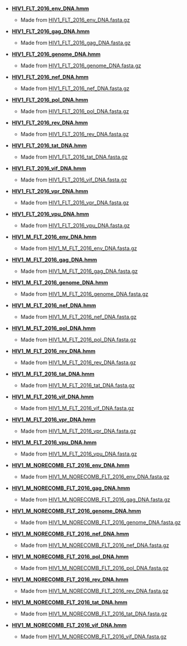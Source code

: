 * **[HIV1_FLT_2016_env_DNA.hmm](HIV1_FLT_2016_env_DNA.hmm)**
    * Made from [HIV1_FLT_2016_env_DNA.fasta.gz](../../alignments/DNA/HIV1_FLT_2016_env_DNA.fasta.gz)

* **[HIV1_FLT_2016_gag_DNA.hmm](HIV1_FLT_2016_gag_DNA.hmm)**
    * Made from [HIV1_FLT_2016_gag_DNA.fasta.gz](../../alignments/DNA/HIV1_FLT_2016_gag_DNA.fasta.gz)

* **[HIV1_FLT_2016_genome_DNA.hmm](HIV1_FLT_2016_genome_DNA.hmm)**
    * Made from [HIV1_FLT_2016_genome_DNA.fasta.gz](../../alignments/DNA/HIV1_FLT_2016_genome_DNA.fasta.gz)

* **[HIV1_FLT_2016_nef_DNA.hmm](HIV1_FLT_2016_nef_DNA.hmm)**
    * Made from [HIV1_FLT_2016_nef_DNA.fasta.gz](../../alignments/DNA/HIV1_FLT_2016_nef_DNA.fasta.gz)

* **[HIV1_FLT_2016_pol_DNA.hmm](HIV1_FLT_2016_pol_DNA.hmm)**
    * Made from [HIV1_FLT_2016_pol_DNA.fasta.gz](../../alignments/DNA/HIV1_FLT_2016_pol_DNA.fasta.gz)

* **[HIV1_FLT_2016_rev_DNA.hmm](HIV1_FLT_2016_rev_DNA.hmm)**
    * Made from [HIV1_FLT_2016_rev_DNA.fasta.gz](../../alignments/DNA/HIV1_FLT_2016_rev_DNA.fasta.gz)

* **[HIV1_FLT_2016_tat_DNA.hmm](HIV1_FLT_2016_tat_DNA.hmm)**
    * Made from [HIV1_FLT_2016_tat_DNA.fasta.gz](../../alignments/DNA/HIV1_FLT_2016_tat_DNA.fasta.gz)

* **[HIV1_FLT_2016_vif_DNA.hmm](HIV1_FLT_2016_vif_DNA.hmm)**
    * Made from [HIV1_FLT_2016_vif_DNA.fasta.gz](../../alignments/DNA/HIV1_FLT_2016_vif_DNA.fasta.gz)

* **[HIV1_FLT_2016_vpr_DNA.hmm](HIV1_FLT_2016_vpr_DNA.hmm)**
    * Made from [HIV1_FLT_2016_vpr_DNA.fasta.gz](../../alignments/DNA/HIV1_FLT_2016_vpr_DNA.fasta.gz)

* **[HIV1_FLT_2016_vpu_DNA.hmm](HIV1_FLT_2016_vpu_DNA.hmm)**
    * Made from [HIV1_FLT_2016_vpu_DNA.fasta.gz](../../alignments/DNA/HIV1_FLT_2016_vpu_DNA.fasta.gz)

* **[HIV1_M_FLT_2016_env_DNA.hmm](HIV1_M_FLT_2016_env_DNA.hmm)**
    * Made from [HIV1_M_FLT_2016_env_DNA.fasta.gz](../../alignments/DNA/HIV1_M_FLT_2016_env_DNA.fasta.gz)

* **[HIV1_M_FLT_2016_gag_DNA.hmm](HIV1_M_FLT_2016_gag_DNA.hmm)**
    * Made from [HIV1_M_FLT_2016_gag_DNA.fasta.gz](../../alignments/DNA/HIV1_M_FLT_2016_gag_DNA.fasta.gz)

* **[HIV1_M_FLT_2016_genome_DNA.hmm](HIV1_M_FLT_2016_genome_DNA.hmm)**
    * Made from [HIV1_M_FLT_2016_genome_DNA.fasta.gz](../../alignments/DNA/HIV1_M_FLT_2016_genome_DNA.fasta.gz)

* **[HIV1_M_FLT_2016_nef_DNA.hmm](HIV1_M_FLT_2016_nef_DNA.hmm)**
    * Made from [HIV1_M_FLT_2016_nef_DNA.fasta.gz](../../alignments/DNA/HIV1_M_FLT_2016_nef_DNA.fasta.gz)

* **[HIV1_M_FLT_2016_pol_DNA.hmm](HIV1_M_FLT_2016_pol_DNA.hmm)**
    * Made from [HIV1_M_FLT_2016_pol_DNA.fasta.gz](../../alignments/DNA/HIV1_M_FLT_2016_pol_DNA.fasta.gz)

* **[HIV1_M_FLT_2016_rev_DNA.hmm](HIV1_M_FLT_2016_rev_DNA.hmm)**
    * Made from [HIV1_M_FLT_2016_rev_DNA.fasta.gz](../../alignments/DNA/HIV1_M_FLT_2016_rev_DNA.fasta.gz)

* **[HIV1_M_FLT_2016_tat_DNA.hmm](HIV1_M_FLT_2016_tat_DNA.hmm)**
    * Made from [HIV1_M_FLT_2016_tat_DNA.fasta.gz](../../alignments/DNA/HIV1_M_FLT_2016_tat_DNA.fasta.gz)

* **[HIV1_M_FLT_2016_vif_DNA.hmm](HIV1_M_FLT_2016_vif_DNA.hmm)**
    * Made from [HIV1_M_FLT_2016_vif_DNA.fasta.gz](../../alignments/DNA/HIV1_M_FLT_2016_vif_DNA.fasta.gz)

* **[HIV1_M_FLT_2016_vpr_DNA.hmm](HIV1_M_FLT_2016_vpr_DNA.hmm)**
    * Made from [HIV1_M_FLT_2016_vpr_DNA.fasta.gz](../../alignments/DNA/HIV1_M_FLT_2016_vpr_DNA.fasta.gz)

* **[HIV1_M_FLT_2016_vpu_DNA.hmm](HIV1_M_FLT_2016_vpu_DNA.hmm)**
    * Made from [HIV1_M_FLT_2016_vpu_DNA.fasta.gz](../../alignments/DNA/HIV1_M_FLT_2016_vpu_DNA.fasta.gz)

* **[HIV1_M_NORECOMB_FLT_2016_env_DNA.hmm](HIV1_M_NORECOMB_FLT_2016_env_DNA.hmm)**
    * Made from [HIV1_M_NORECOMB_FLT_2016_env_DNA.fasta.gz](../../alignments/DNA/HIV1_M_NORECOMB_FLT_2016_env_DNA.fasta.gz)

* **[HIV1_M_NORECOMB_FLT_2016_gag_DNA.hmm](HIV1_M_NORECOMB_FLT_2016_gag_DNA.hmm)**
    * Made from [HIV1_M_NORECOMB_FLT_2016_gag_DNA.fasta.gz](../../alignments/DNA/HIV1_M_NORECOMB_FLT_2016_gag_DNA.fasta.gz)

* **[HIV1_M_NORECOMB_FLT_2016_genome_DNA.hmm](HIV1_M_NORECOMB_FLT_2016_genome_DNA.hmm)**
    * Made from [HIV1_M_NORECOMB_FLT_2016_genome_DNA.fasta.gz](../../alignments/DNA/HIV1_M_NORECOMB_FLT_2016_genome_DNA.fasta.gz)

* **[HIV1_M_NORECOMB_FLT_2016_nef_DNA.hmm](HIV1_M_NORECOMB_FLT_2016_nef_DNA.hmm)**
    * Made from [HIV1_M_NORECOMB_FLT_2016_nef_DNA.fasta.gz](../../alignments/DNA/HIV1_M_NORECOMB_FLT_2016_nef_DNA.fasta.gz)

* **[HIV1_M_NORECOMB_FLT_2016_pol_DNA.hmm](HIV1_M_NORECOMB_FLT_2016_pol_DNA.hmm)**
    * Made from [HIV1_M_NORECOMB_FLT_2016_pol_DNA.fasta.gz](../../alignments/DNA/HIV1_M_NORECOMB_FLT_2016_pol_DNA.fasta.gz)

* **[HIV1_M_NORECOMB_FLT_2016_rev_DNA.hmm](HIV1_M_NORECOMB_FLT_2016_rev_DNA.hmm)**
    * Made from [HIV1_M_NORECOMB_FLT_2016_rev_DNA.fasta.gz](../../alignments/DNA/HIV1_M_NORECOMB_FLT_2016_rev_DNA.fasta.gz)

* **[HIV1_M_NORECOMB_FLT_2016_tat_DNA.hmm](HIV1_M_NORECOMB_FLT_2016_tat_DNA.hmm)**
    * Made from [HIV1_M_NORECOMB_FLT_2016_tat_DNA.fasta.gz](../../alignments/DNA/HIV1_M_NORECOMB_FLT_2016_tat_DNA.fasta.gz)

* **[HIV1_M_NORECOMB_FLT_2016_vif_DNA.hmm](HIV1_M_NORECOMB_FLT_2016_vif_DNA.hmm)**
    * Made from [HIV1_M_NORECOMB_FLT_2016_vif_DNA.fasta.gz](../../alignments/DNA/HIV1_M_NORECOMB_FLT_2016_vif_DNA.fasta.gz)